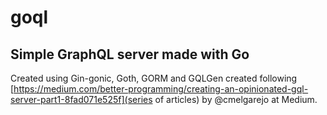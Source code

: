 # goql
## Simple GraphQL server made with Go 

Created using Gin-gonic, Goth, GORM and GQLGen created following [https://medium.com/better-programming/creating-an-opinionated-gql-server-part1-8fad071e525f](series of articles) by @cmelgarejo at Medium.
